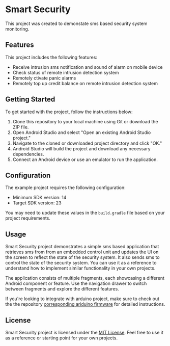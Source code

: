 # Smart Security

This project was created to demonstate sms based security system monitoring.

## Features

This project includes the following features:

- Receive intrusion sms notification and sound of alarm on mobile device
- Check status of remote intrusion detection system
- Remotely ctivate panic alarms
- Remotely top up credit balance on remote intrusion detection system

## Getting Started

To get started with the project, follow the instructions below:

1. Clone this repository to your local machine using Git or download the ZIP file.
2. Open Android Studio and select "Open an existing Android Studio project."
3. Navigate to the cloned or downloaded project directory and click "OK."
4. Android Studio will build the project and download any necessary dependencies.
5. Connect an Android device or use an emulator to run the application.

## Configuration

The example project requires the following configuration:

- Minimum SDK version: 14
- Target SDK version: 23

You may need to update these values in the `build.gradle` file based on your project requirements.

## Usage

Smart Security project demonstrates a simple sms based application that retrieves sms from from an embedded control unit and updates the UI on the screen to reflect the state of the security system. It also sends sms to control the state of the security system. You can use it as a reference to understand how to implement similar functionality in your own projects.

The application consists of multiple fragments, each showcasing a different Android component or feature. Use the navigation drawer to switch between fragments and explore the different features.

If you're looking to integrate with arduino project, make sure to check out the the repository [corresponding ariduino firmware](https://github.com/cgardesey/smart_security_firmware) for detailed instructions.

## License

Smart Security project is licensed under the [MIT License](LICENSE). Feel free to use it as a reference or starting point for your own projects.
